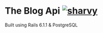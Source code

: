 # The Blog Api [![sharvy](https://circleci.com/gh/sharvy/the-blog-api.svg?style=svg)](https://circleci.com/gh/sharvy/the-blog-api)

Built using Rails 6.1.1 & PostgreSQL
